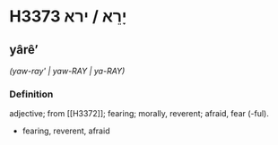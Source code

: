 # H3373 יָרֵא / ירא

## yârêʼ

_(yaw-ray' | yaw-RAY | ya-RAY)_

### Definition

adjective; from [[H3372]]; fearing; morally, reverent; afraid, fear (-ful).

- fearing, reverent, afraid

